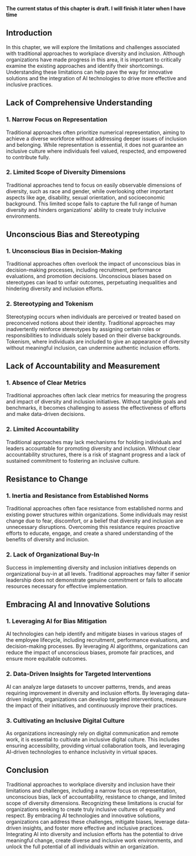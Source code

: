 **The current status of this chapter is draft. I will finish it later when I have time**

Introduction
------------

In this chapter, we will explore the limitations and challenges associated with traditional approaches to workplace diversity and inclusion. Although organizations have made progress in this area, it is important to critically examine the existing approaches and identify their shortcomings. Understanding these limitations can help pave the way for innovative solutions and the integration of AI technologies to drive more effective and inclusive practices.

Lack of Comprehensive Understanding
-----------------------------------

### 1. Narrow Focus on Representation

Traditional approaches often prioritize numerical representation, aiming to achieve a diverse workforce without addressing deeper issues of inclusion and belonging. While representation is essential, it does not guarantee an inclusive culture where individuals feel valued, respected, and empowered to contribute fully.

### 2. Limited Scope of Diversity Dimensions

Traditional approaches tend to focus on easily observable dimensions of diversity, such as race and gender, while overlooking other important aspects like age, disability, sexual orientation, and socioeconomic background. This limited scope fails to capture the full range of human diversity and hinders organizations' ability to create truly inclusive environments.

Unconscious Bias and Stereotyping
---------------------------------

### 1. Unconscious Bias in Decision-Making

Traditional approaches often overlook the impact of unconscious bias in decision-making processes, including recruitment, performance evaluations, and promotion decisions. Unconscious biases based on stereotypes can lead to unfair outcomes, perpetuating inequalities and hindering diversity and inclusion efforts.

### 2. Stereotyping and Tokenism

Stereotyping occurs when individuals are perceived or treated based on preconceived notions about their identity. Traditional approaches may inadvertently reinforce stereotypes by assigning certain roles or responsibilities to individuals solely based on their diverse backgrounds. Tokenism, where individuals are included to give an appearance of diversity without meaningful inclusion, can undermine authentic inclusion efforts.

Lack of Accountability and Measurement
--------------------------------------

### 1. Absence of Clear Metrics

Traditional approaches often lack clear metrics for measuring the progress and impact of diversity and inclusion initiatives. Without tangible goals and benchmarks, it becomes challenging to assess the effectiveness of efforts and make data-driven decisions.

### 2. Limited Accountability

Traditional approaches may lack mechanisms for holding individuals and leaders accountable for promoting diversity and inclusion. Without clear accountability structures, there is a risk of stagnant progress and a lack of sustained commitment to fostering an inclusive culture.

Resistance to Change
--------------------

### 1. Inertia and Resistance from Established Norms

Traditional approaches often face resistance from established norms and existing power structures within organizations. Some individuals may resist change due to fear, discomfort, or a belief that diversity and inclusion are unnecessary disruptions. Overcoming this resistance requires proactive efforts to educate, engage, and create a shared understanding of the benefits of diversity and inclusion.

### 2. Lack of Organizational Buy-In

Success in implementing diversity and inclusion initiatives depends on organizational buy-in at all levels. Traditional approaches may falter if senior leadership does not demonstrate genuine commitment or fails to allocate resources necessary for effective implementation.

Embracing AI and Innovative Solutions
-------------------------------------

### 1. Leveraging AI for Bias Mitigation

AI technologies can help identify and mitigate biases in various stages of the employee lifecycle, including recruitment, performance evaluations, and decision-making processes. By leveraging AI algorithms, organizations can reduce the impact of unconscious biases, promote fair practices, and ensure more equitable outcomes.

### 2. Data-Driven Insights for Targeted Interventions

AI can analyze large datasets to uncover patterns, trends, and areas requiring improvement in diversity and inclusion efforts. By leveraging data-driven insights, organizations can develop targeted interventions, measure the impact of their initiatives, and continuously improve their practices.

### 3. Cultivating an Inclusive Digital Culture

As organizations increasingly rely on digital communication and remote work, it is essential to cultivate an inclusive digital culture. This includes ensuring accessibility, providing virtual collaboration tools, and leveraging AI-driven technologies to enhance inclusivity in virtual spaces.

Conclusion
----------

Traditional approaches to workplace diversity and inclusion have their limitations and challenges, including a narrow focus on representation, unconscious bias, lack of accountability, resistance to change, and limited scope of diversity dimensions. Recognizing these limitations is crucial for organizations seeking to create truly inclusive cultures of equality and respect. By embracing AI technologies and innovative solutions, organizations can address these challenges, mitigate biases, leverage data-driven insights, and foster more effective and inclusive practices. Integrating AI into diversity and inclusion efforts has the potential to drive meaningful change, create diverse and inclusive work environments, and unlock the full potential of all individuals within an organization.
